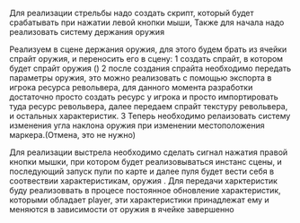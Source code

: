 Для реализации стрельбы надо создать скрипт, который будет срабатывать при нажатии левой кнопки мыши, Также для начала надо реализовать систему держания оружия

Реализуем в сцене держания оружия, для этого будем брать из ячейки спрайт оружия, и переносить его в сцену: 
1 создать спрайт, в котором будет спрайт оружия ()
2 после создания спрайта необходимо передать параметры оружия, это можно реализовать с помощью экспорта в игрока ресурса револьвера, для данного момента разработки достаточно просто создать ресурс у игрока и просто импортировать туда ресурс револьвера, далее передаем спрайт текстуру револьвера, и остальных характеристик.
3 Теперь необходимо релаизовать систему изменения угла наклона оружия при изменении местоположения маркера.(Отмена, это не нужно)

Для реализации выстрела необходимо сделать сигнал нажатия правой кнопки мышки, при котором будет реализовываться инстанс сцены, и последующий запуск пули по карте и далее пуля будет вести себя в соотвествии характеристикам, оружия . Для передачи харктеристик буду реализоввать в процесе постоянное обновление характеристик, которыми обладает player, эти характеристики принадлежат ему и меняются в зависимости от оружия в ячейке 
завершенно 